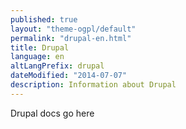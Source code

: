```yaml
---
published: true
layout: "theme-ogpl/default"
permalink: "drupal-en.html"
title: Drupal
language: en
altLangPrefix: drupal
dateModified: "2014-07-07"
description: Information about Drupal
---
```


Drupal docs go here
